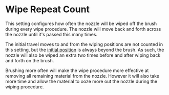 Wipe Repeat Count
====
This setting configures how often the nozzle will be wiped off the brush during every wipe procedure. The nozzle will move back and forth across the nozzle until it's passed this many times.

The initial travel moves to and from the wiping positions are not counted in this setting, but the [initial position](wipe_brush_pos_x.md) is always beyond the brush. As such, the nozzle will also be wiped an extra two times before and after wiping back and forth on the brush.

Brushing more often will make the wipe procedure more effective at removing all remaining material from the nozzle. However it will also take more time and allow the material to ooze more out the nozzle during the wiping procedure.